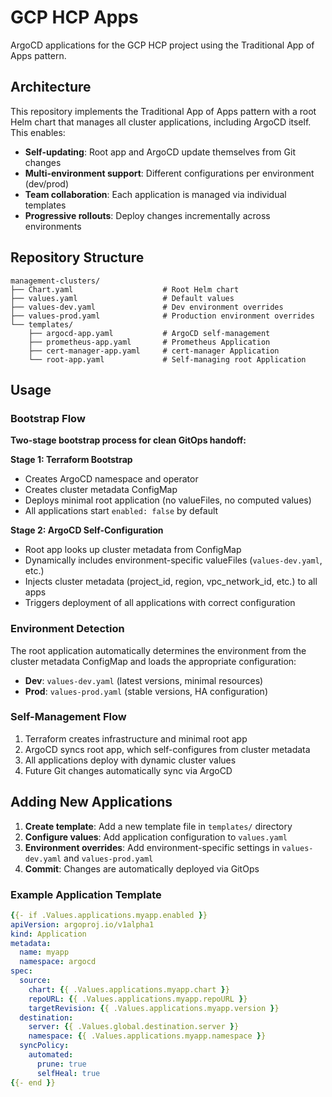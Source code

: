 # GCP HCP Apps

ArgoCD applications for the GCP HCP project using the Traditional App of Apps pattern.

## Architecture

This repository implements the Traditional App of Apps pattern with a root Helm chart that manages all cluster applications, including ArgoCD itself. This enables:

- **Self-updating**: Root app and ArgoCD update themselves from Git changes
- **Multi-environment support**: Different configurations per environment (dev/prod)
- **Team collaboration**: Each application is managed via individual templates
- **Progressive rollouts**: Deploy changes incrementally across environments

## Repository Structure

```
management-clusters/
├── Chart.yaml                    # Root Helm chart
├── values.yaml                   # Default values
├── values-dev.yaml               # Dev environment overrides
├── values-prod.yaml              # Production environment overrides
└── templates/
    ├── argocd-app.yaml           # ArgoCD self-management
    ├── prometheus-app.yaml       # Prometheus Application
    ├── cert-manager-app.yaml     # cert-manager Application
    └── root-app.yaml             # Self-managing root Application
```

## Usage

### Bootstrap Flow

**Two-stage bootstrap process for clean GitOps handoff:**

**Stage 1: Terraform Bootstrap**
- Creates ArgoCD namespace and operator
- Creates cluster metadata ConfigMap
- Deploys minimal root application (no valueFiles, no computed values)
- All applications start `enabled: false` by default

**Stage 2: ArgoCD Self-Configuration**
- Root app looks up cluster metadata from ConfigMap
- Dynamically includes environment-specific valueFiles (`values-dev.yaml`, etc.)
- Injects cluster metadata (project_id, region, vpc_network_id, etc.) to all apps
- Triggers deployment of all applications with correct configuration

### Environment Detection

The root application automatically determines the environment from the cluster metadata ConfigMap and loads the appropriate configuration:

- **Dev**: `values-dev.yaml` (latest versions, minimal resources)
- **Prod**: `values-prod.yaml` (stable versions, HA configuration)

### Self-Management Flow

1. Terraform creates infrastructure and minimal root app
2. ArgoCD syncs root app, which self-configures from cluster metadata
3. All applications deploy with dynamic cluster values
4. Future Git changes automatically sync via ArgoCD

## Adding New Applications

1. **Create template**: Add a new template file in `templates/` directory
2. **Configure values**: Add application configuration to `values.yaml`
3. **Environment overrides**: Add environment-specific settings in `values-dev.yaml` and `values-prod.yaml`
4. **Commit**: Changes are automatically deployed via GitOps

### Example Application Template

```yaml
{{- if .Values.applications.myapp.enabled }}
apiVersion: argoproj.io/v1alpha1
kind: Application
metadata:
  name: myapp
  namespace: argocd
spec:
  source:
    chart: {{ .Values.applications.myapp.chart }}
    repoURL: {{ .Values.applications.myapp.repoURL }}
    targetRevision: {{ .Values.applications.myapp.version }}
  destination:
    server: {{ .Values.global.destination.server }}
    namespace: {{ .Values.applications.myapp.namespace }}
  syncPolicy:
    automated:
      prune: true
      selfHeal: true
{{- end }}
```
